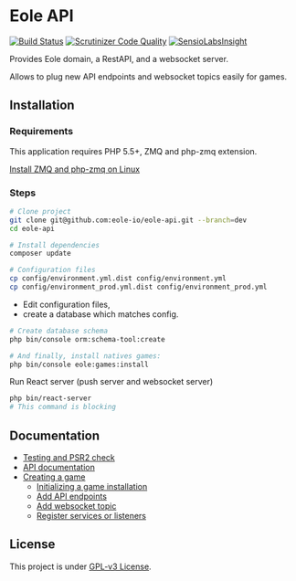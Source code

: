 # Eole API

[![Build Status](https://travis-ci.org/eole-io/eole-api.svg?branch=dev)](https://travis-ci.org/eole-io/eole-api)
[![Scrutinizer Code Quality](https://scrutinizer-ci.com/g/eole-io/eole-api/badges/quality-score.png?b=dev)](https://scrutinizer-ci.com/g/eole-io/eole-api/?branch=dev)
[![SensioLabsInsight](https://insight.sensiolabs.com/projects/8d79c694-4535-4302-a83b-11f55cedde04/mini.png)](https://insight.sensiolabs.com/projects/8d79c694-4535-4302-a83b-11f55cedde04)


Provides Eole domain, a RestAPI, and a websocket server.

Allows to plug new API endpoints and websocket topics easily for games.


## Installation

### Requirements

This application requires PHP 5.5+, ZMQ and php-zmq extension.

[Install ZMQ and php-zmq on Linux](doc/install-php-zmq-linux.md)


### Steps

``` bash
# Clone project
git clone git@github.com:eole-io/eole-api.git --branch=dev
cd eole-api

# Install dependencies
composer update

# Configuration files
cp config/environment.yml.dist config/environment.yml
cp config/environment_prod.yml.dist config/environment_prod.yml
```

 - Edit configuration files,
 - create a database which matches config.

``` bash
# Create database schema
php bin/console orm:schema-tool:create

# And finally, install natives games:
php bin/console eole:games:install
```

Run React server (push server and websocket server)

``` bash
php bin/react-server
# This command is blocking
```


## Documentation

- [Testing and PSR2 check](doc/testing.md)
- [API documentation](doc/api-documentation.md)
- [Creating a game](doc/create-game/index.md)
    - [Initializing a game installation](doc/create-game/init-game.md)
    - [Add API endpoints](doc/create-game/controller-provider.md)
    - [Add websocket topic](doc/create-game/websocket-provider.md)
    - [Register services or listeners](doc/create-game/service-provider.md)


## License

This project is under [GPL-v3 License](LICENSE).
